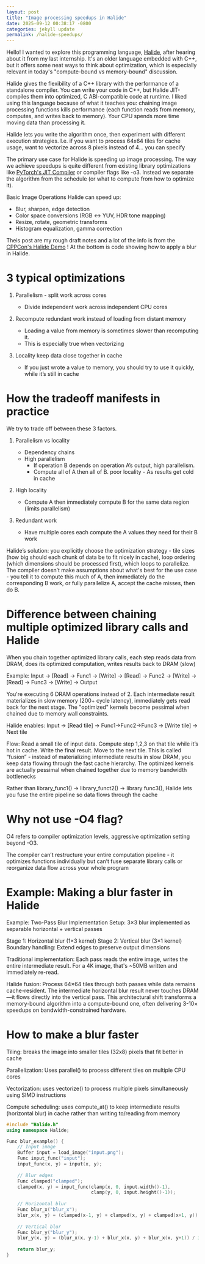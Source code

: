 ```yaml
---
layout: post
title: "Image processing speedups in Halide"
date: 2025-09-12 00:38:17 -0800
categories: jekyll update
permalink: /halide-speedups/
---
```


Hello! I wanted to explore this programming language, [Halide](https://halide-lang.org/), after hearing about it from my last internship. It's an older language embedded with C++, but it offers some neat ways to think about optimization, which is especially relevant in today's "compute-bound vs memory-bound" discussion. 

Halide gives the flexibility of a C++ library with the performance of a standalone compiler. You can write your code in C++, but Halide JIT-compiles them into optimized, C ABI-compatible code at runtime. I liked using this language because of what it teaches you: chaining image processing functions kills performance (each function reads from memory, computes, and writes back to memory). Your CPU spends more time moving data than processing it. 

Halide lets you write the algorithm once, then experiment with different execution strategies. I.e. if you want to process 64x64 tiles for cache usage, want to vectorize across 8 pixels instead of 4... you can specify 

The primary use case for Halide is speeding up image processing. The way we achieve speedups is quite different from existing library optimizations like [PyTorch's JIT Compiler](https://residentmario.github.io/pytorch-training-performance-guide/jit.html) or compiler flags like -o3. Instead we separate the algorithm from the schedule (or what to compute from how to optimize it). 

Basic Image Operations Halide can speed up:

- Blur, sharpen, edge detection
- Color space conversions (RGB ↔ YUV, HDR tone mapping)
- Resize, rotate, geometric transforms
- Histogram equalization, gamma correction

Theis post are my rough draft notes and a lot of the info is from the [CPPCon's Halide Demo](https://www.youtube.com/watch?v=1ir_nEfKQ7A) ! At the bottom is code showing how to apply a blur in Halide. 

# 3 typical optimizations 

1. Parallelism -  split work across cores
	- Divide independent work across independent CPU cores

2. Recompute redundant work instead of loading from distant memory
	- Loading a value from memory is sometimes slower than recomputing it.
	- This is especially true when vectorizing

3. Locality keep data close together in cache
	- If you just wrote a value to memory, you should try to use it quickly, while it’s still in cache


# How the tradeoff manifests in practice

We try to trade off between these 3 factors. 

1. Parallelism vs locality
	- Dependency chains
	- High parallelism
		- If operation B depends on operation A’s output, high parallelism.
		- Compute all of A then all of B. poor locality - As results get cold in cache

2. High locality
	- Compute A then immediately compute B for the same data region (limits parallelism)

3. Redundant work
   - Have multiple cores each compute the A values they need for their B work

Halide’s solution: you explicitly choose the optimization strategy - tile sizes (how big should each chunk of data be to fit nicely in cache), loop ordering (which dimensions should be processed first), which loops to parallelize. The compiler doesn’t make assumptions about what's best for the use case - you tell it to compute this much of A, then immediately do the corresponding B work, or fully parallelize A, accept the cache misses, then do B. 

# Difference between chaining multiple optimized library calls and Halide

When you chain together optimized library calls, each step reads data from DRAM, does its optimized computation, writes results back to DRAM (slow)

Example: Input → [Read] → Func1 → [Write] → [Read] → Func2 → [Write] → [Read] → Func3 → [Write] → Output

You're executing 6 DRAM operations instead of 2. Each intermediate result materializes in slow memory (200+ cycle latency), immediately gets read back for the next stage. The "optimized" kernels become pessimal when chained due to memory wall constraints.

Halide enables:
Input → [Read tile] → Func1→Func2→Func3 → [Write tile] → Next tile

Flow: 
Read a small tile of input data. Compute step 1,2,3 on that tile while it’s hot in cache. Write the final result. Move to the next tile. This is called “fusion” - instead of materializing intermediate results in slow DRAM, you keep data flowing through the fast cache hierarchy. The optimized kernels are actually pessimal when chained together due to memory bandwidth bottlenecks

Rather than library_func1() -> library_funct2() -> library func3(), Halide lets you fuse the entire pipeline so data flows through the cache

  
# Why not use -O4 flag? 

O4 refers to compiler optimization levels, aggressive optimization setting beyond -O3.

The compiler can’t restructure your entire computation pipeline - it optimizes functions individually but can’t fuse separate library calls or reorganize data flow across your whole program


# Example: Making a blur faster in Halide

Example: Two-Pass Blur Implementation
Setup: 3×3 blur implemented as separable horizontal + vertical passes

Stage 1: Horizontal blur (1×3 kernel)
Stage 2: Vertical blur (3×1 kernel)
Boundary handling: Extend edges to preserve output dimensions

Traditional implementation: Each pass reads the entire image, writes the entire intermediate result. For a 4K image, that's ~50MB written and immediately re-read.

Halide fusion: Process 64×64 tiles through both passes while data remains cache-resident. The intermediate horizontal blur result never touches DRAM—it flows directly into the vertical pass.
This architectural shift transforms a memory-bound algorithm into a compute-bound one, often delivering 3-10× speedups on bandwidth-constrained hardware.

# How to make a blur faster

Tiling: breaks the image into smaller tiles (32x8) pixels that fit better in cache

Parallelization: Uses parallel() to process different tiles on multiple CPU cores

Vectorization: uses vectorize() to process multiple pixels simultaneously using SIMD instructions

Compute scheduling: uses compute_at() to keep intermediate results (horizontal blur) in cache rather than writing to/reading from memory

```cpp
#include "Halide.h"
using namespace Halide;

Func blur_example() {
    // Input image
    Buffer input = load_image("input.png");
    Func input_func("input");
    input_func(x, y) = input(x, y);
    
    // Blur edges
    Func clamped("clamped");
    clamped(x, y) = input_func(clamp(x, 0, input.width()-1), 
                               clamp(y, 0, input.height()-1));
    
    // Horizontal blur
    Func blur_x("blur_x");
    blur_x(x, y) = (clamped(x-1, y) + clamped(x, y) + clamped(x+1, y)) / 3;
    
    // Vertical blur
    Func blur_y("blur_y");
    blur_y(x, y) = (blur_x(x, y-1) + blur_x(x, y) + blur_x(x, y+1)) / 3;
    
    return blur_y;
}
```
 
